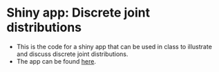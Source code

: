 # Shiny app: Discrete joint distributions
* This is the code for a shiny app that can be used in class to illustrate and discuss discrete joint distributions. 
* The app can be found <a href="https://paulcbauer.shinyapps.io/discrete_joint_distributions" target="_blank">here</a>.
